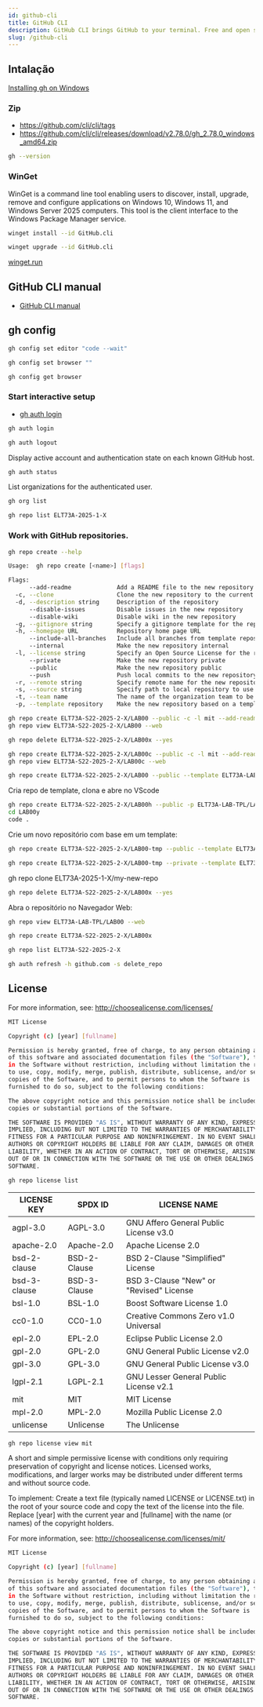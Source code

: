 ```yaml
---
id: github-cli
title: GitHub CLI
description: GitHub CLI brings GitHub to your terminal. Free and open source.
slug: /github-cli
---
```


## Intalação

[Installing gh on Windows](https://github.com/cli/cli/blob/trunk/docs/install_windows.md)

### Zip

- https://github.com/cli/cli/tags
- https://github.com/cli/cli/releases/download/v2.78.0/gh_2.78.0_windows_amd64.zip

```bash
gh --version
```

### WinGet

WinGet is a command line tool enabling users to discover, install, upgrade, remove and configure applications on Windows 10, Windows 11, and Windows Server 2025 computers. This tool is the client interface to the Windows Package Manager service.

```bash
winget install --id GitHub.cli
```

```bash
winget upgrade --id GitHub.cli
```

[winget.run](https://winget.run/)

## GitHub CLI manual

- [GitHub CLI manual](https://cli.github.com/manual/)

## gh config

```bash
gh config set editor "code --wait"
```

```bash
gh config set browser ""
```

```bash
gh config get browser
```

### Start interactive setup

- [gh auth login](https://cli.github.com/manual/gh_auth_login)

```bash
gh auth login
```

```bash
gh auth logout
```

Display active account and authentication state on each known GitHub host.

```bash
gh auth status
```

List organizations for the authenticated user.

```bash
gh org list
```

```bash
gh repo list ELT73A-2025-1-X
```

### Work with GitHub repositories.

```bash
gh repo create --help
```

```bash
Usage:  gh repo create [<name>] [flags]

Flags:
      --add-readme             Add a README file to the new repository
  -c, --clone                  Clone the new repository to the current directory
  -d, --description string     Description of the repository
      --disable-issues         Disable issues in the new repository
      --disable-wiki           Disable wiki in the new repository
  -g, --gitignore string       Specify a gitignore template for the repository
  -h, --homepage URL           Repository home page URL
      --include-all-branches   Include all branches from template repository
      --internal               Make the new repository internal
  -l, --license string         Specify an Open Source License for the repository
      --private                Make the new repository private
      --public                 Make the new repository public
      --push                   Push local commits to the new repository
  -r, --remote string          Specify remote name for the new repository
  -s, --source string          Specify path to local repository to use as source
  -t, --team name              The name of the organization team to be granted access
  -p, --template repository    Make the new repository based on a template repository
```

```bash
gh repo create ELT73A-S22-2025-2-X/LAB00 --public -c -l mit --add-readme -g C
gh repo view ELT73A-S22-2025-2-X/LAB00 --web
```

```bash
gh repo delete ELT73A-S22-2025-2-X/LAB00x --yes
```

```bash
gh repo create ELT73A-S22-2025-2-X/LAB00c --public -c -l mit --add-readme -g C
gh repo view ELT73A-S22-2025-2-X/LAB00c --web
```

```bash
gh repo create ELT73A-S22-2025-2-X/LAB00 --public --template ELT73A-LAB-TPL/LAB00
```

Cria repo de template, clona e abre no VScode

```bash
gh repo create ELT73A-S22-2025-2-X/LAB00h --public -p ELT73A-LAB-TPL/LAB00 -c
cd LAB00y
code .
```

Crie um novo repositório com base em um template:

```bash
gh repo create ELT73A-S22-2025-2-X/LAB00-tmp --public --template ELT73A-LAB-TPL/LAB00
```

```bash
gh repo create ELT73A-S22-2025-2-X/LAB00-tmp --private --template ELT73A-LAB-TPL/LAB00
```

gh repo clone ELT73A-2025-1-X/my-new-repo

```bash
gh repo delete ELT73A-S22-2025-2-X/LAB00x --yes
```

Abra o repositório no Navegador Web:

```bash
gh repo view ELT73A-LAB-TPL/LAB00 --web
```

```bash
gh repo create ELT73A-S22-2025-2-X/LAB00x
```

```bash
gh repo list ELT73A-S22-2025-2-X
```

```bash
gh auth refresh -h github.com -s delete_repo
```

## License
For more information, see: http://choosealicense.com/licenses/


```bash
MIT License

Copyright (c) [year] [fullname]

Permission is hereby granted, free of charge, to any person obtaining a copy
of this software and associated documentation files (the "Software"), to deal
in the Software without restriction, including without limitation the rights
to use, copy, modify, merge, publish, distribute, sublicense, and/or sell
copies of the Software, and to permit persons to whom the Software is
furnished to do so, subject to the following conditions:

The above copyright notice and this permission notice shall be included in all
copies or substantial portions of the Software.

THE SOFTWARE IS PROVIDED "AS IS", WITHOUT WARRANTY OF ANY KIND, EXPRESS OR
IMPLIED, INCLUDING BUT NOT LIMITED TO THE WARRANTIES OF MERCHANTABILITY,
FITNESS FOR A PARTICULAR PURPOSE AND NONINFRINGEMENT. IN NO EVENT SHALL THE
AUTHORS OR COPYRIGHT HOLDERS BE LIABLE FOR ANY CLAIM, DAMAGES OR OTHER
LIABILITY, WHETHER IN AN ACTION OF CONTRACT, TORT OR OTHERWISE, ARISING FROM,
OUT OF OR IN CONNECTION WITH THE SOFTWARE OR THE USE OR OTHER DEALINGS IN THE
SOFTWARE.
```

```bash
gh repo license list
```

| LICENSE KEY  | SPDX ID      | LICENSE NAME                            |
| ------------ | ------------ | --------------------------------------- |
| agpl-3.0     | AGPL-3.0     | GNU Affero General Public License v3.0  |
| apache-2.0   | Apache-2.0   | Apache License 2.0                      |
| bsd-2-clause | BSD-2-Clause | BSD 2-Clause "Simplified" License       |
| bsd-3-clause | BSD-3-Clause | BSD 3-Clause "New" or "Revised" License |
| bsl-1.0      | BSL-1.0      | Boost Software License 1.0              |
| cc0-1.0      | CC0-1.0      | Creative Commons Zero v1.0 Universal    |
| epl-2.0      | EPL-2.0      | Eclipse Public License 2.0              |
| gpl-2.0      | GPL-2.0      | GNU General Public License v2.0         |
| gpl-3.0      | GPL-3.0      | GNU General Public License v3.0         |
| lgpl-2.1     | LGPL-2.1     | GNU Lesser General Public License v2.1  |
| mit          | MIT          | MIT License                             |
| mpl-2.0      | MPL-2.0      | Mozilla Public License 2.0              |
| unlicense    | Unlicense    | The Unlicense                           |


```bash
gh repo license view mit
```


A short and simple permissive license with conditions only requiring preservation of copyright and license notices. Licensed works, modifications, and larger works may be distributed under different terms and without source code.

To implement: Create a text file (typically named LICENSE or LICENSE.txt) in the root of your source code and copy the text of the license into the file. Replace [year] with the current year and [fullname] with the name (or names) of the copyright holders.

For more information, see: http://choosealicense.com/licenses/mit/

```bash
MIT License

Copyright (c) [year] [fullname]

Permission is hereby granted, free of charge, to any person obtaining a copy
of this software and associated documentation files (the "Software"), to deal
in the Software without restriction, including without limitation the rights
to use, copy, modify, merge, publish, distribute, sublicense, and/or sell
copies of the Software, and to permit persons to whom the Software is
furnished to do so, subject to the following conditions:

The above copyright notice and this permission notice shall be included in all
copies or substantial portions of the Software.

THE SOFTWARE IS PROVIDED "AS IS", WITHOUT WARRANTY OF ANY KIND, EXPRESS OR
IMPLIED, INCLUDING BUT NOT LIMITED TO THE WARRANTIES OF MERCHANTABILITY,
FITNESS FOR A PARTICULAR PURPOSE AND NONINFRINGEMENT. IN NO EVENT SHALL THE
AUTHORS OR COPYRIGHT HOLDERS BE LIABLE FOR ANY CLAIM, DAMAGES OR OTHER
LIABILITY, WHETHER IN AN ACTION OF CONTRACT, TORT OR OTHERWISE, ARISING FROM,
OUT OF OR IN CONNECTION WITH THE SOFTWARE OR THE USE OR OTHER DEALINGS IN THE
SOFTWARE.
```
